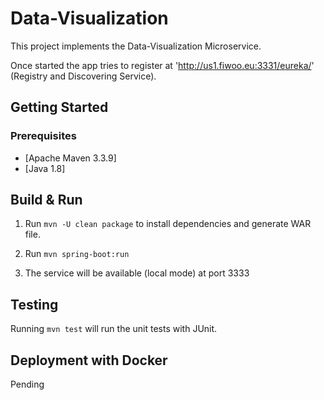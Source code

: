 # Data-Visualization

This project implements the Data-Visualization Microservice.

Once started the app tries to register at 'http://us1.fiwoo.eu:3331/eureka/' (Registry and Discovering Service). 

## Getting Started

### Prerequisites

- [Apache Maven 3.3.9]
- [Java 1.8]

## Build & Run

1. Run `mvn -U clean package` to install dependencies and generate WAR file.

2. Run `mvn spring-boot:run` 

3. The service will be available (local mode) at port 3333


## Testing

Running `mvn test` will run the unit tests with JUnit.

## Deployment with Docker

Pending

